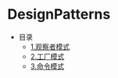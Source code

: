 # DesignPatterns
- 目录
  - [1.观察者模式](https://github.com/beingWH/DesignPatterns/blob/master/Observer.md)
  - [2.工厂模式]()
  - [3.命令模式]()
